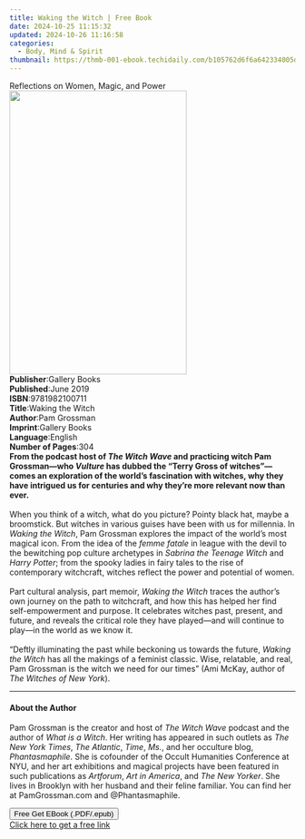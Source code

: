 ```yaml
---
title: Waking the Witch | Free Book
date: 2024-10-25 11:15:32
updated: 2024-10-26 11:16:58
categories:
  - Body, Mind & Spirit
thumbnail: https://thmb-001-ebook.techidaily.com/b105762d6f6a642334005d29415f157014b839d4df8006794ef59da90c1d1b01.jpg
---
```

<main id="book-container">
  <div class="flex flex-col">
    <div class="book-brief flex-1 py-6 px-4 sm:p-6 md:py-10 md:px-8">
      <!-- brief-->
      <div class="book-brief-main">Reflections on Women, Magic, and Power</div>
    </div>
    <div
      class="book-meta-info flex-1 grid gap-4 col-start-1 col-end-3 row-start-1 sm:mb-6 sm:grid-cols-4 lg:gap-6 lg:col-start-2 lg:row-end-6 lg:row-span-6 lg:mb-0"
    >
      <div
        class="book-meta-info-left place-content-center mt-4 p-4 text-sm leading-6 col-start-2 col-span-2 dark:text-slate-400"
      >
        <img
          class="w-full h-500 object-cover rounded-lg sm:h-255 sm:col-span-2 lg:col-span-full"
          src="https://img-001-ebook.techidaily.com/336d92e93be24b7124f9a4b2f6aedab0f916ce25ddf55963ccddd776fc193097.jpg"
          alt=""
          width="312"
          height="500"
        />
      </div>
      <div
        class="book-meta-info-right mt-2 col-start-1 row-start-2 col-span-3 self-center"
      >
        <!-- meta data  -->
        <div class="flex flex-col px-4 md:px-8">
          <div class="flex-1">
            <strong>Publisher</strong>:<span class="px-2">Gallery Books</span>
          </div>
          <div class="flex-1">
            <strong>Published</strong>:<span class="px-2">June 2019</span>
          </div>
          <div class="flex-1">
            <strong>ISBN</strong>:<span class="px-2">9781982100711</span>
          </div>
          <div class="flex-1">
            <strong>Title</strong>:<span class="px-2">Waking the Witch</span>
          </div>
          <div class="flex-1">
            <strong>Author</strong>:<span class="px-2">Pam Grossman</span>
          </div>
          <div class="flex-1">
            <strong>Imprint</strong>:<span class="px-2">Gallery Books</span>
          </div>
          <div class="flex-1">
            <strong>Language</strong>:<span class="px-2">English</span>
          </div>
          <div class="flex-1">
            <strong>Number of Pages</strong>:<span class="px-2">304</span>
          </div>
        </div>
      </div>
    </div>
    <div class="book-description flex-1 py-6 px-4 sm:p-6 md:py-10 md:px-8">
      <div class="book-description-main">
        <div accordion-content="" id="description">
          <b
            >From the podcast host of <i>The Witch Wave </i>and practicing witch
            Pam Grossman—who <i>Vulture </i>has dubbed the “Terry Gross of
            witches”—comes an exploration of the world’s fascination with
            witches, why they have intrigued us for centuries and why they’re
            more relevant now than ever.</b
          ><br /><br />When you think of a witch, what do you picture? Pointy
          black hat, maybe a broomstick. But witches in various guises have been
          with us for millennia. In <i>Waking the Witch</i>, Pam Grossman
          explores the impact of the world’s most magical icon. From the idea of
          the <i>femme fatale</i> in league with the devil to the bewitching pop
          culture archetypes in <i>Sabrina the Teenage Witch</i> and
          <i>Harry Potter</i>; from the spooky ladies in fairy tales to the rise
          of contemporary witchcraft, witches reflect the power and potential of
          women.<br />
          <br />Part cultural analysis, part memoir,
          <i>Waking the Witch </i>traces the author’s own journey on the path to
          witchcraft, and how this has helped her find self-empowerment and
          purpose. It celebrates witches past, present, and future, and reveals
          the critical role they have played—and will continue to play—in the
          world as we know it.<br />
          <br />“Deftly illuminating the past while beckoning us towards the
          future, <i>Waking the Witch</i> has all the makings of a feminist
          classic. Wise, relatable, and real, Pam Grossman is the witch we need
          for our times” (Ami McKay, author of <i>The Witches of New York</i>).
        </div>
        <div class="accordion-fader"></div>
      </div>
    </div>
    <div class="book-excerpts flex-1 py-6 px-4 sm:p-6 md:py-10 md:px-8">
      <!-- excerpts-->
      <div class="book-excerpts-main">
        <hr />
        <h4 class="placeholder placeholder-heading">
          <span>About the Author</span>
        </h4>
        <p>
          Pam Grossman is the creator and host of <i>The Witch Wave</i> podcast
          and the author of <i>What is a Witch</i>. Her writing has appeared in
          such outlets as <i>The</i> <i>New York Times</i>,<i> The Atlantic</i>,
          <i>Time</i>, <i>Ms.</i>, and her occulture blog,
          <i>Phantasmaphile</i>. She is cofounder of the Occult Humanities
          Conference at NYU, and her art exhibitions and magical projects have
          been featured in such publications as <i>Artforum</i>,<i>
            Art in America</i
          >, and <i>The</i> <i>New Yorker</i>. She lives in Brooklyn with her
          husband and their feline familiar. You can find her at PamGrossman.com
          and @Phantasmaphile.
        </p>
      </div>
    </div>
    <div
      class="book-about-author flex-1 py-6 px-4 sm:p-6 md:py-10 md:px-8"
    ></div>
    <div class="book-free-get flex-1 py-6 px-4 sm:p-6 md:py-10 md:px-8">
      <button
        id="btn-free-get"
        class="bg-blue-500 hover:bg-blue-700 text-white font-bold py-2 px-4 rounded"
      >
        Free Get EBook (.PDF/.epub)
      </button>
      <div id="countdown-display" class="px-2 text-lg mt-2"></div>
      <a
        id="free-link"
        class="hidden bg-blue-500 hover:bg-blue-700 text-white font-bold py-2 px-4 rounded"
        href="https://www.ebooks.com/en-us/book/209560411/waking-the-witch/pam-grossman/"
        target="_blank"
        >Click here to get a free link</a
      >
    </div>
    <script>
      let countdownTime = 0;
      let countdownInterval = null;
      document
        .getElementById('btn-free-get')
        .addEventListener('click', startCountdown);
      function startCountdown() {
        countdownTime = new Date().getTime() + 60000 * 3;
        countdownInterval = setInterval(updateCountdown, 1000);
        document.getElementById('btn-free-get').disabled = true;
        document
          .getElementById('btn-free-get')
          .classList.add('bg-gray-500', 'cursor-not-allowed');
      }
      function updateCountdown() {
        let currentTime = new Date().getTime();
        let timeLeft = countdownTime - currentTime;
        let secondsLeft = Math.floor(timeLeft / 1000);
        document.getElementById('countdown-display').innerHTML =
          `Remaining time: ${secondsLeft} seconds.`;
        if (secondsLeft <= 0) {
          clearInterval(countdownInterval);
          document.getElementById('btn-free-get').classList.add('hidden');
          document.getElementById('free-link').classList.remove('hidden');
          document.getElementById('countdown-display').innerHTML = '';
        }
      }
    </script>
  </div>
</main>
